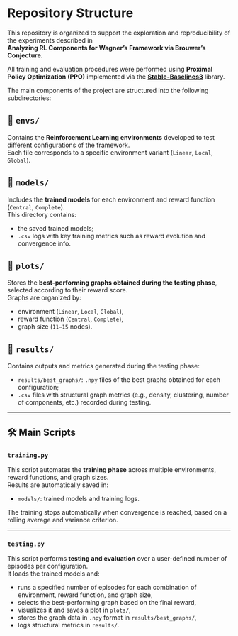# Repository Structure

This repository is organized to support the exploration and reproducibility of the experiments described in  
**Analyzing RL Components for Wagner’s Framework via Brouwer’s Conjecture**.

All training and evaluation procedures were performed using **Proximal Policy Optimization (PPO)** implemented via the [**Stable-Baselines3**](https://github.com/DLR-RM/stable-baselines3) library.

The main components of the project are structured into the following subdirectories:

## 📁 `envs/`
Contains the **Reinforcement Learning environments** developed to test different configurations of the framework.  
Each file corresponds to a specific environment variant (`Linear`, `Local`, `Global`).

## 📁 `models/`
Includes the **trained models** for each environment and reward function (`Central`, `Complete`).  
This directory contains:
- the saved trained models;
- `.csv` logs with key training metrics such as reward evolution and convergence info.

## 📁 `plots/`
Stores the **best-performing graphs obtained during the testing phase**, selected according to their reward score.  
Graphs are organized by:
- environment (`Linear`, `Local`, `Global`),
- reward function (`Central`, `Complete`),
- graph size (`11–15` nodes).

## 📁 `results/`
Contains outputs and metrics generated during the testing phase:
- `results/best_graphs/`: `.npy` files of the best graphs obtained for each configuration;
- `.csv` files with structural graph metrics (e.g., density, clustering, number of components, etc.) recorded during testing.

---

## 🛠️ Main Scripts

### `training.py`
This script automates the **training phase** across multiple environments, reward functions, and graph sizes.    
Results are automatically saved in:
- `models/`: trained models and training logs.

The training stops automatically when convergence is reached, based on a rolling average and variance criterion.

---

### `testing.py`
This script performs **testing and evaluation** over a user-defined number of episodes per configuration.  
It loads the trained models and:
- runs a specified number of episodes for each combination of environment, reward function, and graph size,
- selects the best-performing graph based on the final reward,
- visualizes it and saves a plot in `plots/`,
- stores the graph data in `.npy` format in `results/best_graphs/`,
- logs structural metrics in `results/`.



